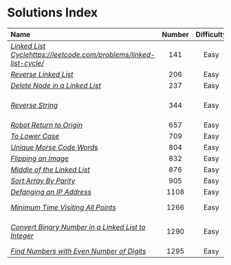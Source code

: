 # **Solutions Index**

Name               | Number  | Difficulty | Tags | Language
:---               |  :---:  |   :---:    |  :---:|:---:
*[Linked List Cycle]()https://leetcode.com/problems/linked-list-cycle/* | 141 | Easy | Linked List, Two Pointers | [C++](https://github.com/lareenmelo/algorithms/blob/master/solutions/leetcode/141.cpp)|
*[Reverse Linked List](https://leetcode.com/problems/reverse-linked-list/)* | 206 | Easy | Linked List | [C++](https://github.com/lareenmelo/algorithms/blob/master/solutions/leetcode/206.cpp)|
*[Delete Node in a Linked List](https://leetcode.com/problems/delete-node-in-a-linked-list/)* | 237 | Easy | Linked List | [C++](https://github.com/lareenmelo/algorithms/blob/master/solutions/leetcode/237.cpp)
*[Reverse String](https://leetcode.com/problems/reverse-string/)* | 344 | Easy | Two Pointers, String | [C++](https://github.com/lareenmelo/algorithms/blob/master/solutions/leetcode/344.cpp)
*[Robot Return to Origin](https://leetcode.com/problems/robot-return-to-origin/)* | 657 | Easy | String | [C++](https://github.com/lareenmelo/algorithms/blob/master/solutions/leetcode/657.cpp)
*[To Lower Case](https://leetcode.com/problems/to-lower-case/)* | 709 | Easy | String | [C++](https://github.com/lareenmelo/algorithms/blob/master/solutions/leetcode/709.cpp)
*[Unique Morse Code Words](https://leetcode.com/problems/unique-morse-code-words)* | 804 | Easy | String | [C++](https://github.com/lareenmelo/algorithms/blob/master/solutions/leetcode/804.cpp)
*[Flipping an Image](https://leetcode.com/problems/flipping-an-image)* | 832 | Easy | Array |[C++](https://github.com/lareenmelo/algorithms/blob/master/solutions/leetcode/832.cpp)
*[Middle of the Linked List](https://leetcode.com/problems/middle-of-the-linked-list/)* | 876 | Easy | Linked List | [C++](https://github.com/lareenmelo/algorithms/blob/master/solutions/leetcode/876.cpp)
*[Sort Array By Parity](https://leetcode.com/problems/sort-array-by-parity)* | 905 | Easy | Array |[C++](https://github.com/lareenmelo/algorithms/blob/master/solutions/leetcode/905.cpp)
*[Defanging an IP Address](https://leetcode.com/problems/defanging-an-ip-address)* | 1108 | Easy | String |[C++](https://github.com/lareenmelo/algorithms/blob/master/solutions/leetcode/1108.cpp)
*[Minimum Time Visiting All Points](https://leetcode.com/problems/minimum-time-visiting-all-points)* | 1266 | Easy | Array, Geometry | [C++](https://github.com/lareenmelo/algorithms/blob/master/solutions/leetcode/1266.cpp)
*[Convert Binary Number in a Linked List to Integer](https://leetcode.com/problems/convert-binary-number-in-a-linked-list-to-integer/)* | 1290 | Easy | Linked List, Bit Manipulation | [C++](https://github.com/lareenmelo/algorithms/blob/master/solutions/leetcode/1290.cpp)
*[Find Numbers with Even Number of Digits](https://leetcode.com/problems/find-numbers-with-even-number-of-digits)* | 1295 | Easy | Array | [C++](https://github.com/lareenmelo/algorithms/blob/master/solutions/leetcode/1295.cpp)
